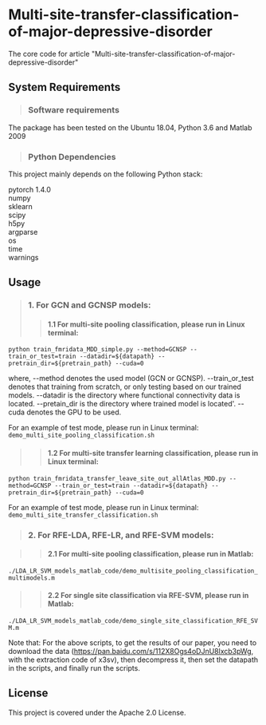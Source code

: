 # Multi-site-transfer-classification-of-major-depressive-disorder
The core code for article "Multi-site-transfer-classification-of-major-depressive-disorder"

## System Requirements

>### Software requirements

The package has been tested on the Ubuntu 18.04, Python 3.6 and Matlab 2009

>### Python Dependencies
This project mainly depends on the following Python stack: <br>

pytorch 1.4.0 <br>
numpy <br>
sklearn <br>
scipy <br>
h5py <br>
argparse <br>
os <br>
time <br>
warnings <br>

## Usage
>### 1. For GCN and GCNSP models:
>>#### 1.1 For multi-site pooling classification, please run in Linux terminal:

```python train_fmridata_MDD_simple.py --method=GCNSP --train_or_test=train --datadir=${datapath} --pretrain_dir=${pretrain_path} --cuda=0```

where, --method denotes the used model (GCN or GCNSP). --train_or_test denotes that training from scratch, or only testing based on our trained models.
--datadir is the directory where functional connectivity data is located. --pretain_dir is the directory where trained model is located'. --cuda denotes the GPU to be used.

For an example of test mode, please run in Linux terminal: <br> 
```demo_multi_site_pooling_classification.sh```

>>#### 1.2 For multi-site transfer learning classification, please run in Linux terminal:

```python train_fmridata_transfer_leave_site_out_allAtlas_MDD.py --method=GCNSP --train_or_test=train --datadir=${datapath} --pretrain_dir=${pretrain_path} --cuda=0``` 

For an example of test mode, please run in Linux terminal: <br>
```demo_multi_site_transfer_classification.sh```

>### 2. For RFE-LDA, RFE-LR, and RFE-SVM models:

>>#### 2.1 For multi-site pooling classification, please run in Matlab:

```./LDA_LR_SVM_models_matlab_code/demo_multisite_pooling_classification_multimodels.m```


>>#### 2.2 For single site classification via RFE-SVM, please run in Matlab:

```./LDA_LR_SVM_models_matlab_code/demo_single_site_classification_RFE_SVM.m```


Note that: For the above scripts, to get the results of our paper, you need to download the data (https://pan.baidu.com/s/112X8Ogs4oDJnU8lxcb3pWg, with the extraction code of x3sv), then decompress it, then set the datapath in the scripts, and finally run the scripts.

## License
This project is covered under the Apache 2.0 License.
